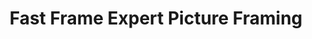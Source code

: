 ---
title: "Fast Frame Expert Picture Framing"
url: /charlottesville/fast-frame-expert-picture-framing/
shop: Rahmen
---